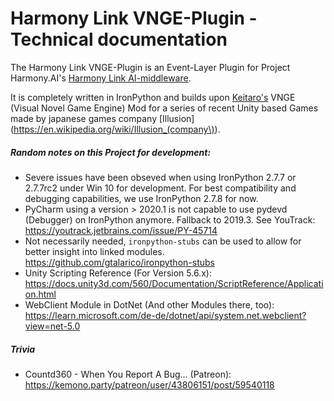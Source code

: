 # Harmony Link VNGE-Plugin - Technical documentation

The Harmony Link VNGE-Plugin is an Event-Layer Plugin for Project Harmony.AI's [Harmony Link AI-middleware]().

It is completely written in IronPython and builds upon [Keitaro's](https://www.patreon.com/KeiPlugins/) 
VNGE (Visual Novel Game Engine) Mod for a series of recent
Unity based Games made by japanese games company [Illusion](https://en.wikipedia.org/wiki/Illusion_(company\)).



##### Random notes on this Project for development:

- Severe issues have been obseved when using IronPython 2.7.7 or 2.7.7rc2 under Win 10 for development. 
For best compatibility and debugging capabilities, we use IronPython 2.7.8 for now.
- PyCharm using a version > 2020.1 is not capable to use pydevd (Debugger) on IronPython anymore. 
Fallback to 2019.3. See YouTrack: https://youtrack.jetbrains.com/issue/PY-45714
- Not necessarily needed, `ironpython-stubs` can be used to allow for better insight into linked modules.
https://github.com/gtalarico/ironpython-stubs
- Unity Scripting Reference (For Version 5.6.x): https://docs.unity3d.com/560/Documentation/ScriptReference/Application.html
- WebClient Module in DotNet (And other Modules there, too): https://learn.microsoft.com/de-de/dotnet/api/system.net.webclient?view=net-5.0

##### Trivia

- Countd360 - When You Report A Bug... (Patreon): https://kemono.party/patreon/user/43806151/post/59540118 
